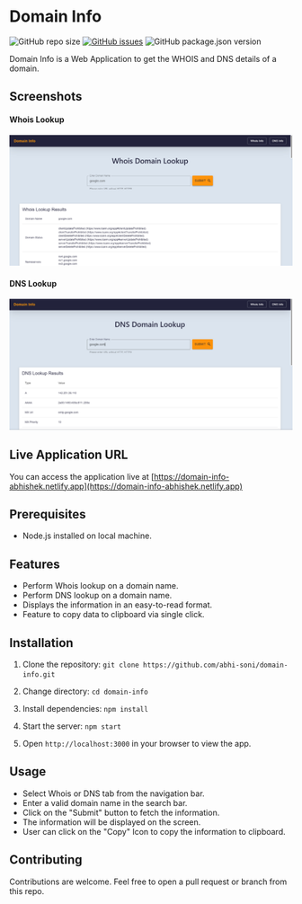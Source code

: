 # Domain Info

![GitHub repo size](https://img.shields.io/github/repo-size/abhi-soni/domain-info)
[![GitHub issues](https://img.shields.io/github/issues/abhi-soni/domain-info)](https://github.com/abhi-soni/domain-info/issues)
![GitHub package.json version](https://img.shields.io/github/package-json/v/abhi-soni/domain-info)

Domain Info is a Web Application to get the WHOIS and DNS details of a domain.

## Screenshots

#### Whois Lookup
![SCREENSHOT-domain-info-abhishek](public/screenshots/Whois.png "Whois Lookup Info for domain")

#### DNS Lookup
![SCREENSHOT-domain-info-abhishek](public/screenshots/DNS.png "DNS Lookup Info for domain")
## Live Application URL

You can access the application live at  [https://domain-info-abhishek.netlify.app](https://domain-info-abhishek.netlify.app)

## Prerequisites

- Node.js installed on local machine.

## Features

- Perform Whois lookup on a domain name.
- Perform DNS lookup on a domain name. 
- Displays the information in an easy-to-read format.
- Feature to copy data to clipboard via single click.

## Installation

1. Clone the repository: `git clone https://github.com/abhi-soni/domain-info.git`

2. Change directory: `cd domain-info`
3. Install dependencies: `npm install`
4. Start the server: `npm start`
5. Open `http://localhost:3000` in your browser to view the app.

## Usage

- Select Whois or DNS tab from the navigation bar.
- Enter a valid domain name in the search bar.
- Click on the "Submit" button to fetch the information.
- The information will be displayed on the screen.
- User can click on the "Copy" Icon to copy the information to clipboard.

## Contributing

Contributions are welcome. Feel free to open a pull request or branch from this repo.
